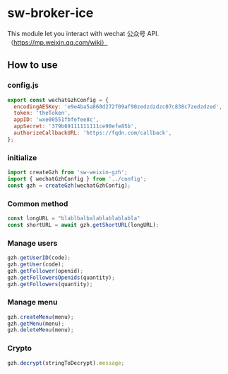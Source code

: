 # sw-broker-ice
This module let you interact with wechat 公众号 API. （https://mp.weixin.qq.com/wiki）
## How to use
### config.js
```javascript
export const wechatGzhConfig = {
  encodingAESKey: 'e9e4ba5a860d272f09af90zedzdzdzc07c838c7zedzdzed',
  token: 'theToken',
  appID: 'wxe00551fbfefee8c',
  appSecret: '379b69111111111ce90efe85b',
  authorizeCallbackURL: 'https://fqdn.com/callback',
};
```
### initialize
```javascript
import createGzh from 'sw-weixin-gzh';
import { wechatGzhConfig } from '../config';
const gzh = createGzh(wechatGzhConfig);
```
### Common method
```javascript
const longURL = "blablbalbalablablablabla"
const shortURL = await gzh.getShortURL(longURL);
```
### Manage users
```javascript
gzh.getUserID(code);
gzh.getUser(code);
gzh.getFollower(openid);
gzh.getFollowersOpenids(quantity);
gzh.getFollowers(quantity);
```
### Manage menu
```javascript
gzh.createMenu(menu);
gzh.getMenu(menu);
gzh.deleteMenu(menu);
```
### Crypto
```javascript
gzh.decrypt(stringToDecrypt).message;
```
